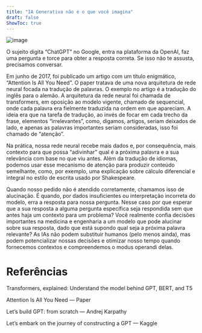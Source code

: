 ```yaml
---
title: "IA Generativa não é o que você imagina"
draft: false
ShowToc: true
---
```


![image](https://github.com/CllsPy/CllTorch-Blog/assets/96326019/b721cb9c-46e0-4085-b794-7a43b76bd504)

O sujeito digita “ChatGPT” no Google, entra na plataforma da OpenAI, faz uma pergunta e torce para obter a resposta correta. Se isso não te assusta, precisamos conversar.

Em junho de 2017, foi publicado um artigo com um título enigmático, “Attention Is All You Need”. O paper tratava de uma nova arquitetura de rede neural focada na tradução de palavras. O exemplo no artigo é a tradução do inglês para o alemão. A arquitetura da rede neural foi chamada de transformers, em oposição ao modelo vigente, chamado de sequencial, onde cada palavra era fielmente traduzida na ordem em que apareciam. A ideia era que na tarefa de tradução, ao invés de focar em cada trecho da frase, elementos “irrelevantes”, como, digamos, artigos, seriam deixados de lado, e apenas as palavras importantes seriam consideradas, isso foi chamado de “atenção”.

Na prática, nossa rede neural recebe mais dados e, por consequência, mais contexto para que possa “adivinhar” qual é a próxima palavra e a sua relevância com base no que viu antes. Além da tradução de idiomas, podemos usar esse mecanismo de atenção para produzir conteúdo semelhante, como, por exemplo, uma explicação sobre cálculo diferencial e integral no estilo de escrita usado por Shakespeare.

Quando nosso pedido não é atendido corretamente, chamamos isso de alucinação. É quando, por dados insuficientes ou interpretação incorreta do modelo, erra a resposta para nossa pergunta. Nesse caso por que esperar que a sua resposta a alguma pergunta específica seja respondida sem que antes haja um contexto para um problema? Você realmente confia decisões importantes na medicina e engenharia a um modelo que pode alucinar sobre sua resposta, dado que está supondo qual seja a próxima palavra relevante? As IAs não podem substituir humanos (pelo menos ainda), mas podem potencializar nossas decisões e otimizar nosso tempo quando fornecemos contextos e compreendemos o modus operandi delas.

# Referências
Transformers, explained: Understand the model behind GPT, BERT, and T5

Attention Is All You Need — Paper

Let’s build GPT: from scratch — Andrej Karpathy

Let’s embark on the journey of constructing a GPT — Kaggle
